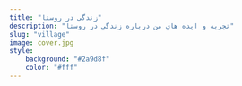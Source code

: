 ```yaml
---
title: "زندگی در روستا"
description: "تجربه و ایده های من درباره زندگی در روستا"
slug: "village"
image: cover.jpg
style:
    background: "#2a9d8f"
    color: "#fff"
---
```

